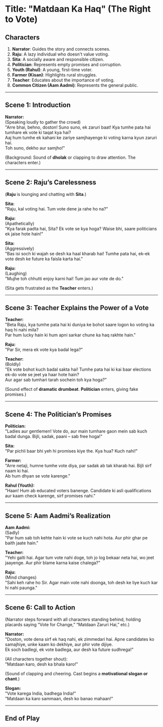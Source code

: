 # **Title: "Matdaan Ka Haq" (The Right to Vote)**  

## **Characters**  
1. **Narrator**: Guides the story and connects scenes.  
2. **Raju**: A lazy individual who doesn't value voting.  
3. **Sita**: A socially aware and responsible citizen.  
4. **Politician**: Represents empty promises and corruption.  
5. **Youth (Rahul)**: A young, first-time voter.  
6. **Farmer (Kisan)**: Highlights rural struggles.  
7. **Teacher**: Educates about the importance of voting.  
8. **Common Citizen (Aam Aadmi)**: Represents the general public.  

---

## **Scene 1: Introduction**  

**Narrator:**  
(Speaking loudly to gather the crowd)  
"Arre bhai, behno, doston! Suno suno, ek zaruri baat! Kya tumhe pata hai tumhare ek vote ki taqat kya hai?  
Aaj hum tumhe ek kahani ke zariye samjhayenge ki voting karna kyun zaruri hai.  
Toh suno, dekho aur samjho!"  

(Background: Sound of **dholak** or clapping to draw attention. The characters enter.)  

---

## **Scene 2: Raju’s Carelessness**  

(**Raju** is lounging and chatting with **Sita**.)  

**Sita:**  
"Raju, kal voting hai. Tum vote dene ja rahe ho na?"  

**Raju:**  
(Apathetically)  
"Kya farak padta hai, Sita? Ek vote se kya hoga? Waise bhi, saare politicians ek jaise hote hain!"  

**Sita:**  
(Aggressively)  
"Bas isi soch ki wajah se desh ka haal kharab hai! Tumhe pata hai, ek-ek vote desh ke future ka faisla karta hai."  

**Raju:**  
(Laughing)  
"Mujhe toh chhutti enjoy karni hai! Tum jao aur vote de do."  

(Sita gets frustrated as the **Teacher** enters.)  

---

## **Scene 3: Teacher Explains the Power of a Vote**  

**Teacher:**  
"Beta Raju, kya tumhe pata hai ki duniya ke bohot saare logon ko voting ka haq hi nahi mila?  
Par hum lucky hain ki hum apni sarkar chune ka haq rakhte hain."  

**Raju:**  
"Par Sir, mera ek vote kya badal lega?"  

**Teacher:**  
(Boldly)  
"Ek vote bohot kuch badal sakta hai! Tumhe pata hai ki kai baar elections ek-do vote se jeet ya haar hote hain?  
Aur agar sab tumhari tarah sochein toh kya hoga?"  

(Sound effect of **dramatic drumbeat**. **Politician** enters, giving fake promises.)  

---

## **Scene 4: The Politician’s Promises**  

**Politician:**  
"Ladies aur gentlemen! Vote do, aur main tumhare gaon mein sab kuch badal dunga. Bijli, sadak, paani – sab free hoga!"  

**Sita:**  
"Par pichli baar bhi yeh hi promises kiye the. Kya hua? Kuch nahi!"  

**Farmer:**  
"Arre netaji, humne tumhe vote diya, par sadak ab tak kharab hai. Bijli sirf naam ki hai.  
Ab hum dhyan se vote karenge."  

**Rahul (Youth):**  
"Haan! Hum ab educated voters banenge. Candidate ki asli qualifications aur kaam check karenge, sirf promises nahi."  

---

## **Scene 5: Aam Aadmi’s Realization**  

**Aam Aadmi:**  
(Sadly)  
"Par hum sab toh kehte hain ki vote se kuch nahi hota. Aur phir ghar pe baith jaate hain."  

**Teacher:**  
"Yehi galti hai. Agar tum vote nahi doge, toh jo log bekaar neta hai, wo jeet jaayenge. Aur phir blame karna kaise chalega?"  

**Raju:**  
(Mind changes)  
"Sahi keh rahe ho Sir. Agar main vote nahi doonga, toh desh ke liye kuch kar hi nahi paunga."  

---

## **Scene 6: Call to Action**  

(Narrator steps forward with all characters standing behind, holding placards saying “Vote for Change,” “Matdaan Zaruri Hai,” etc.)  

**Narrator:**  
"Doston, vote dena sirf ek haq nahi, ek zimmedari hai. Apne candidates ko samajhiye, unke kaam ko dekhiye, aur phir vote dijiye.  
Ek soch badlegi, ek vote badlega, aur desh ka future sudhrega!"  

(All characters together shout):  
"Matdaan karo, desh ka bhala karo!"  

(Sound of clapping and cheering. Cast begins a **motivational slogan or chant**.)  

**Slogan:**  
"Vote karega India, badhega India!"  
"Matdaan ka karo sammaan, desh ko banao mahaan!"  

---

## **End of Play**
